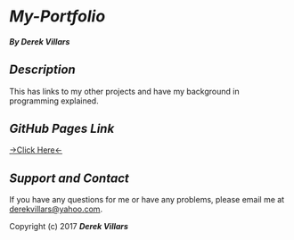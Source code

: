 # _My-Portfolio_
#### _**By Derek Villars**_

## _Description_
This has links to my other projects and have my background in programming explained.

## _GitHub Pages Link_
[->Click Here<-](DVillars.github.io/Portfolio)

## _Support and Contact_
If you have any questions for me or have any problems, please email me at derekvillars@yahoo.com.

Copyright (c) 2017 **_Derek Villars_**
